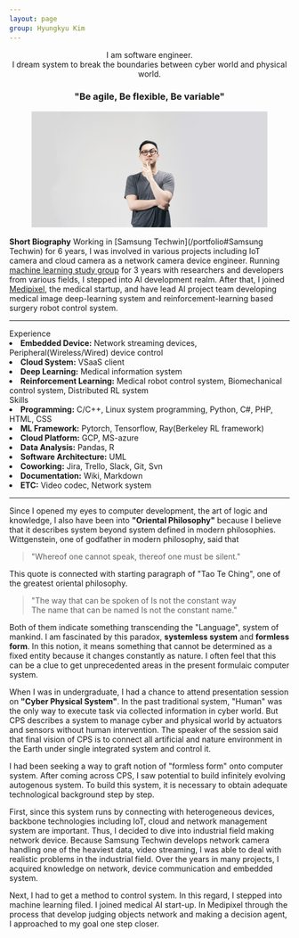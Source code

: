 ```yaml
---
layout: page
group: Hyungkyu Kim
---
```

<div align="center">
    I am software engineer.<br>
    I dream system to break the boundaries between cyber world and physical world.<br>
    <h3>"Be agile, Be flexible, Be variable"</h3>
</div>

<div>
    <figure>
      <img src="/images/profile.JPG">
    </figure>
</div>

**Short Biography** Working in [Samsung Techwin](/portfolio#Samsung Techwin) for 6 years, I was involved in various projects including IoT camera and cloud camera as a network camera device engineer.
Running [machine learning study group](https://www.facebook.com/Deepsight-1780933522021742/) for 3 years with researchers and developers from various fields, I stepped into AI development realm.
After that, I joined [Medipixel](/portfolio#Medipixel), the medical startup, and have lead AI project team developing medical image deep-learning system and reinforcement-learning based surgery robot control system.

---

<div class="profile">
    <div class="profile__left">
        <div class="private_info">Experience</div>
        <li><strong>Embedded Device:</strong> Network streaming devices, Peripheral(Wireless/Wired) device control</li>
        <li><strong>Cloud System:</strong> VSaaS client</li> 
        <li><strong>Deep Learning:</strong> Medical information system</li>
        <li><strong>Reinforcement Learning:</strong> Medical robot control system, Biomechanical control system, Distributed RL system</li>
    </div>
    <div class="profile__right">
        <div class="private_info">Skills</div> 
        <li><strong>Programming:</strong> C/C++, Linux system programming, Python, C#, PHP, HTML, CSS</li>
        <li><strong>ML Framework:</strong> Pytorch, Tensorflow, Ray(Berkeley RL framework)</li>
        <li><strong>Cloud Platform:</strong> GCP, MS-azure</li>
        <li><strong>Data Analysis:</strong> Pandas, R</li>
        <li><strong>Software Architecture:</strong> UML</li>
        <li><strong>Coworking:</strong> Jira, Trello, Slack, Git, Svn</li>
        <li><strong>Documentation:</strong> Wiki, Markdown</li>
        <li><strong>ETC:</strong> Video codec, Network system</li>
    </div>
</div>

---

Since I opened my eyes to computer development, the art of logic and knowledge, I also have been into **"Oriental Philosophy"**
because I believe that it describes system beyond system defined in modern philosophies. 
Wittgenstein, one of godfather in modern philosophy, said that 

> "Whereof one cannot speak, thereof one must be silent."

This quote is connected with starting paragraph of "Tao Te Ching", one of the greatest oriental philosophy.

>"The way that can be spoken of Is not the constant way  
The name that can be named Is not the constant name."

Both of them indicate something transcending the "Language", system of mankind.
I am fascinated by this paradox, **systemless system** and **formless form**.
In this notion, it means something that cannot be determined as a fixed entity because it changes constantly as nature.
I often feel that this can be a clue to get unprecedented areas in the present formulaic computer system.

When I was in undergraduate, I had a chance to attend presentation session on **"Cyber Physical System"**. 
In the past traditional system, "Human" was the only way to execute task via collected information in cyber world.
But CPS describes a system to manage cyber and physical world by actuators and sensors without human intervention.
The speaker of the session said that final vision of CPS is to connect all artificial and nature environment in the Earth under single integrated system and control it.

I had been seeking a way to graft notion of "formless form" onto computer system.
After coming across CPS, I saw potential to build infinitely evolving autogenous system. 
To build this system, it is necessary to obtain adequate technological background step by step.

First, since this system runs by connecting with heterogeneous devices, backbone technologies including IoT, cloud and network management system are important. 
Thus, I decided to dive into industrial field making network device. 
Because Samsung Techwin develops network camera handling one of the heaviest data, video streaming, I was able to deal with realistic problems in the industrial field. 
Over the years in many projects, I acquired knowledge on network, device communication and embedded system. 

Next, I had to get a method to control system. 
In this regard, I stepped into machine learning filed. 
I joined medical AI start-up. 
In Medipixel through the process that develop judging objects network and making a decision agent, I approached to my goal one step closer.